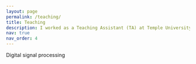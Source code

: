 ```yaml
---
layout: page
permalink: /teaching/
title: Teaching
description: I worked as a Teaching Assistant (TA) at Temple University from 2022 to 2023, and prior to that, I worked as a Lecturer at Premier University, Chittagong, from 2018 to 2020. During these periods, I taught several courses, which are listed in the following. 
nav: true
nav_order: 4
---
```

Digital signal processing
